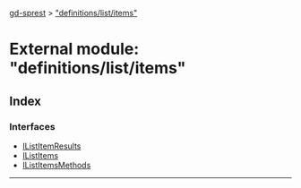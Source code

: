 [gd-sprest](../README.md) > ["definitions/list/items"](../modules/_definitions_list_items_.md)



# External module: "definitions/list/items"

## Index

### Interfaces

* [IListItemResults](../interfaces/_definitions_list_items_.ilistitemresults.md)
* [IListItems](../interfaces/_definitions_list_items_.ilistitems.md)
* [IListItemsMethods](../interfaces/_definitions_list_items_.ilistitemsmethods.md)



---
